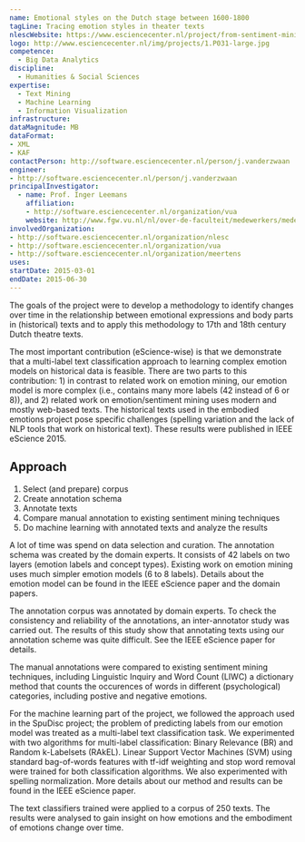 ```yaml
---
name: Emotional styles on the Dutch stage between 1600-1800
tagLine: Tracing emotion styles in theater texts
nlescWebsite: https://www.esciencecenter.nl/project/from-sentiment-mining-to-mining-embodied-emotions
logo: http://www.esciencecenter.nl/img/projects/1.P031-large.jpg
competence:
  - Big Data Analytics
discipline:
  - Humanities & Social Sciences
expertise:
  - Text Mining
  - Machine Learning
  - Information Visualization
infrastructure:
dataMagnitude: MB
dataFormat:
- XML
- KAF
contactPerson: http://software.esciencecenter.nl/person/j.vanderzwaan
engineer:
- http://software.esciencecenter.nl/person/j.vanderzwaan
principalInvestigator:
  - name: Prof. Inger Leemans
    affiliation:
    - http://software.esciencecenter.nl/organization/vua
    website: http://www.fgw.vu.nl/nl/over-de-faculteit/medewerkers/medewerkers-i-l/prof-dr-i-leemans/index.aspx
involvedOrganization:
- http://software.esciencecenter.nl/organization/nlesc
- http://software.esciencecenter.nl/organization/vua
- http://software.esciencecenter.nl/organization/meertens
uses:
startDate: 2015-03-01
endDate: 2015-06-30
---
```


The goals of the project were to develop a methodology to identify changes
over time in the relationship between emotional expressions and body parts in
(historical) texts and  to apply this methodology to 17th and 18th century
Dutch theatre texts.

The most important contribution (eScience-wise) is that we demonstrate that
a multi-label text classification approach to learning complex emotion models
on historical data is feasible. There are two parts to this contribution: 1)
in contrast to related work on emotion mining, our emotion model is more complex
(i.e., contains many more labels (42 instead of 6 or 8)), and 2) related work on
emotion/sentiment mining uses modern and mostly web-based texts. The historical
texts used in the embodied emotions project pose specific challenges (spelling
variation and the lack of NLP tools that work on historical text).
These results were published in IEEE eScience 2015.

## Approach

1. Select (and prepare) corpus
2. Create annotation schema
3. Annotate texts
4. Compare manual annotation to existing sentiment mining techniques
4. Do machine learning with annotated texts and analyze the results

A lot of time was spend on data selection and curation. The annotation schema
was created by the domain experts. It consists of 42 labels
on two layers (emotion labels and concept types). Existing work on emotion mining
uses much simpler emotion models (6 to 8 labels). Details about the emotion model
can be found in the IEEE eScience paper and the domain papers.

The annotation corpus was annotated by domain experts. To check the consistency
and reliability of the annotations, an inter-annotator study was carried out.
The results of this study show that annotating texts using our annotation scheme
was quite difficult. See the IEEE eScience paper for details.

The manual annotations were compared to existing sentiment mining techniques,
including Linguistic Inquiry and Word Count (LIWC)
a dictionary method that counts the occurences of words in different
(psychological) categories, including postive and negative emotions.

For the machine learning part of the project, we followed the approach used in
the SpuDisc project; the problem of predicting labels from our emotion model was
treated as a multi-label text classification task. We experimented with two
algorithms for multi-label classification: Binary Relevance (BR) and
Random k-Labelsets (RAkEL). Linear Support Vector Machines (SVM) using
standard bag-of-words features with tf-idf weighting and stop
word removal were trained for both classification algorithms.
We also experimented with spelling normalization. More details about our method
and results can be found in the IEEE eScience paper.

The text classifiers trained were applied to a corpus of 250 texts. The results
were analysed to gain insight on how emotions and the embodiment of emotions
change over time.

